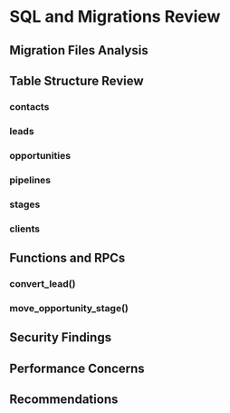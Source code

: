 # SQL and Migrations Review

## Migration Files Analysis

## Table Structure Review

### contacts

### leads

### opportunities

### pipelines

### stages

### clients

## Functions and RPCs

### convert_lead()

### move_opportunity_stage()

## Security Findings

## Performance Concerns

## Recommendations